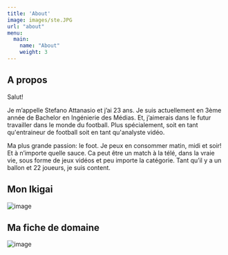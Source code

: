 ```yaml
---
title: 'About'
image: images/ste.JPG
url: "about"
menu:
  main:
    name: "About"
    weight: 3
---
```


## A propos

Salut! 

Je m’appelle Stefano Attanasio et j’ai 23 ans. Je suis actuellement en 3ème année de Bachelor en Ingénierie des Médias. Et, j’aimerais dans le futur travailler dans le monde du football. Plus spécialement, soit en tant qu'entraineur de football soit en tant qu'analyste vidéo. 

Ma plus grande passion: le foot. Je peux en consommer matin, midi et soir! Et à n’importe quelle sauce. Ca peut être un match à la télé, dans la vraie vie, sous forme de jeux vidéos et peu importe la catégorie. Tant qu’il y a un ballon et 22 joueurs, je suis content. 

## Mon Ikigai
![image](/labveilletech/static/images/ikigai.png)
<!-- image: ikigai.png -->


## Ma fiche de domaine
![image](/labveilletech/static/images/fichededomaine.png)